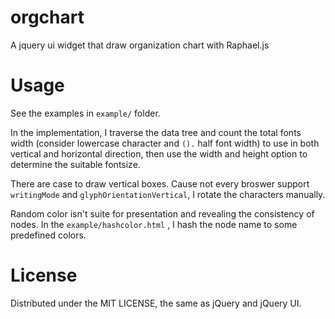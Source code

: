 orgchart
========

A jquery ui widget that draw organization chart with Raphael.js

Usage
=======

See the examples in `example/` folder.

In the implementation, I traverse the data tree and 
count the total fonts width (consider lowercase character and `().` half font width)
to use in both vertical and horizontal direction,
then use the width and height option to determine the suitable fontsize.

There are case to draw vertical boxes.
Cause not every broswer support `writingMode` and `glyphOrientationVertical`,
I rotate the characters manually.

Random color isn't suite for presentation and revealing the consistency of nodes.
In the `example/hashcolor.html` , I hash the node name to some predefined colors.

License
=======

Distributed under the MIT LICENSE, the same as jQuery and jQuery UI.